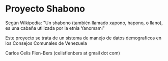 Proyecto Shabono
================

Según Wikipedia:
"Un shabono (también llamado xapono, hapono, o llano), es una cabaña utilizada por la etnia Yanomami"

Este proyecto se trata de un sistema de manejo de datos demograficos en los Consejos Comunales de Venezuela

Carlos Celis Flen-Bers (celisflenbers at gmail dot com)
